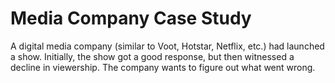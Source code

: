 # Media Company Case Study
A digital media company (similar to Voot, Hotstar, Netflix, etc.) had launched a show. Initially, the show got a good response, but then witnessed a decline in viewership. The company wants to figure out what went wrong.
